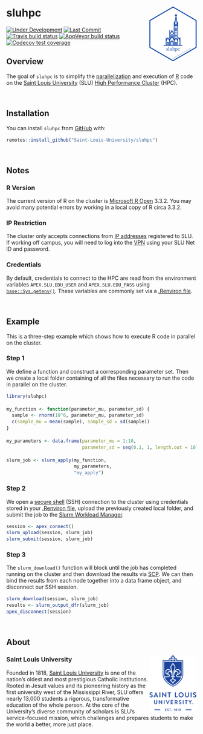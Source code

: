 
<!-- README.md is generated from README.Rmd. Please edit that file -->

# sluhpc <img src="man/figures/sluhpc.png" align="right" width="125px" />

<!-- badges: start -->

[![Under
Development](https://img.shields.io/badge/status-under%20development-red.svg)](https://github.com/Saint-Louis-University/sluhpc)
[![Last
Commit](https://img.shields.io/github/last-commit/Saint-Louis-University/sluhpc.svg)](https://github.com/Saint-Louis-University/sluhpc/commits/master)
[![Travis build
status](https://travis-ci.org/Saint-Louis-University/sluhpc.svg?branch=master)](https://travis-ci.org/Saint-Louis-University/sluhpc)
[![AppVeyor build
status](https://ci.appveyor.com/api/projects/status/github/Saint-Louis-University/sluhpc?branch=master&svg=true)](https://ci.appveyor.com/project/Saint-Louis-University/sluhpc)
[![Codecov test
coverage](https://codecov.io/gh/Saint-Louis-University/sluhpc/branch/master/graph/badge.svg)](https://codecov.io/gh/Saint-Louis-University/sluhpc?branch=master)
<!-- badges: end -->

## Overview

The goal of `sluhpc` is to simplify the
[parallelization](https://en.wikipedia.org/wiki/Parallel_computing) and
execution of
[R](https://en.wikipedia.org/wiki/R_\(programming_language\)) code on
the [Saint Louis University](https://www.slu.edu) (SLU) [High
Performance Cluster](https://apex.slu.edu) (HPC).

<br />

## Installation

You can install `sluhpc` from
[GitHub](https://github.com/Saint-Louis-University/sluhpc) with:

``` r
remotes::install_github("Saint-Louis-University/sluhpc")
```

<br />

## Notes

### R Version

The current version of R on the cluster is [Microsoft R
Open](https://mran.microsoft.com/open) 3.3.2. You may avoid many
potential errors by working in a local copy of R circa 3.3.2.

### IP Restriction

The cluster only accepts connections from [IP
addresses](https://en.wikipedia.org/wiki/IP_address) registered to SLU.
If working off campus, you will need to log into the
[VPN](https://vpn.slu.edu/+CSCOE+/logon.html) using your SLU Net ID and
password.

### Credentials

By default, credentials to connect to the HPC are read from the
environment variables `APEX.SLU.EDU_USER` and `APEX.SLU.EDU_PASS` using
[`base::Sys.getenv()`](https://www.rdocumentation.org/packages/base/versions/3.6.1/topics/Sys.getenv).
These variables are commonly set via a [.Renviron
file](https://www.rdocumentation.org/packages/base/versions/3.6.1/topics/Startup).

<br />

## Example

This is a three-step example which shows how to execute R code in
parallel on the cluster.

### Step 1

We define a function and construct a corresponding parameter set. Then
we create a local folder containing of all the files necessary to run
the code in parallel on the cluster.

``` r
library(sluhpc)

my_function <- function(parameter_mu, parameter_sd) {
  sample <- rnorm(10^6, parameter_mu, parameter_sd)
  c(sample_mu = mean(sample), sample_sd = sd(sample))
}

my_parameters <- data.frame(parameter_mu = 1:10,
                            parameter_sd = seq(0.1, 1, length.out = 10))

slurm_job <- slurm_apply(my_function, 
                         my_parameters, 
                         "my_apply")
```

### Step 2

We open a [secure shell](https://en.wikipedia.org/wiki/Secure_Shell)
(SSH) connection to the cluster using credentials stored in your
[.Renviron
file](https://www.rdocumentation.org/packages/base/versions/3.6.1/topics/Startup),
upload the previously created local folder, and submit the job to the
[Slurm Workload
Manager](https://en.wikipedia.org/wiki/Slurm_Workload_Manager).

``` r
session <- apex_connect()
slurm_upload(session, slurm_job)
slurm_submit(session, slurm_job)
```

### Step 3

The `slurm_download()` function will block until the job has completed
running on the cluster and then download the results via
[SCP](https://en.wikipedia.org/wiki/Secure_copy). We can then bind the
results from each node together into a data frame object, and disconnect
our SSH session.

``` r
slurm_download(session, slurm_job)
results <- slurm_output_dfr(slurm_job)
apex_disconnect(session)
```

<br />

## About

### Saint Louis University <img src="man/figures/edu.slu.marcom-logowithyear_rgb.png" align="right" width="125px" />

Founded in 1818, [Saint Louis University](https://www.slu.edu) is one of
the nation’s oldest and most prestigious Catholic institutions. Rooted
in Jesuit values and its pioneering history as the first university west
of the Mississippi River, SLU offers nearly 13,000 students a rigorous,
transformative education of the whole person. At the core of the
University’s diverse community of scholars is SLU’s service-focused
mission, which challenges and prepares students to make the world a
better, more just place.
